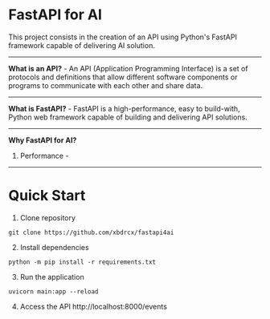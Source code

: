 # FastAPI for AI

This project consists in the creation of an API using Python's FastAPI framework capable of delivering AI solution.

---

**What is an API?** - An API (Application Programming Interface) is a set of protocols and definitions that allow different software components or programs to communicate with each other and share data.

---

**What is FastAPI?** - FastAPI is a high-performance, easy to build-with, Python web framework capable of building and delivering API solutions.

---

**Why FastAPI for AI?**
1. Performance - 

---

# Quick Start

1. Clone repository
```
git clone https://github.com/xbdrcx/fastapi4ai
```

2. Install dependencies
```
python -m pip install -r requirements.txt
```

3. Run the application
```
uvicorn main:app --reload
```

4. Access the API
http://localhost:8000/events

